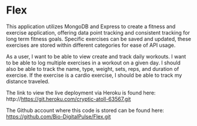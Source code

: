 # Flex

This application utilizes MongoDB and Express to create a fitness and exercise application, offering data point tracking and consistent tracking for long term fitness goals. Specific exercises can be saved and updated, these exercises are stored within different categories for ease of API usage.

As a user, I want to be able to view create and track daily workouts. I want to be able to log multiple exercises in a workout on a given day. I should also be able to track the name, type, weight, sets, reps, and duration of exercise. If the exercise is a cardio exercise, I should be able to track my distance traveled.

The link to view the live deployment via Heroku is found here: 
http://https://git.heroku.com/cryptic-atoll-63567.git

The Github account where this code is stored can be found here: 
https://github.com/Bio-DigitalPulse/Flex.git